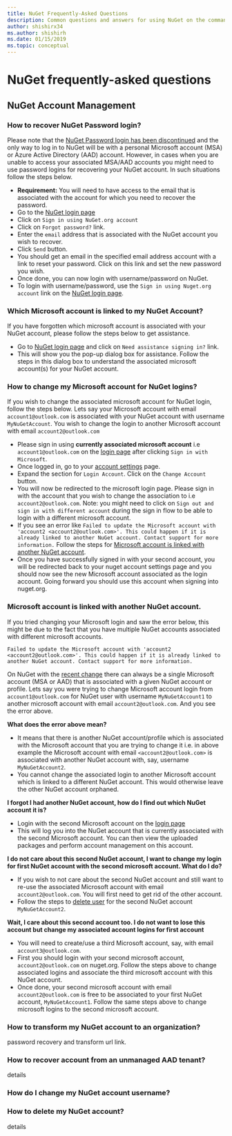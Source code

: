 ```yaml
---
title: NuGet Frequently-Asked Questions
description: Common questions and answers for using NuGet on the command line and in Visual Studio, and working with the NuGet gallery.
author: shishirx34
ms.author: shishirh
ms.date: 01/15/2019
ms.topic: conceptual
---
```


# NuGet frequently-asked questions

## NuGet Account Management

### How to recover NuGet Password login?

Please note that the [NuGet Password login has been discontinued](https://blog.nuget.org/20180515/NuGet.org-will-only-support-MSA-AAD-starting-June.html "NuGet Password login has been discontinued") and the only way to log in to NuGet will be with a personal Microsoft account (MSA) or Azure Active Directory (AAD) account. However, in cases when you are unable to access your associated MSA/AAD accounts you might need to use password logins for recovering your NuGet account. In such situations follow the steps below.
- **Requirement:** You will need to have access to the email that is associated with the account for which you need to recover the password.
- Go to the [NuGet login page](https://www.nuget.org/users/account/LogOn?returnUrl=%2F "NuGet login page")
- Click on `Sign in using NuGet.org account`
- Click on `Forgot password?` link.
- Enter the `email` address that is associated with the NuGet account you wish to recover.
- Click `Send` button.
- You should get an email in the specified email address account with a link to reset your password. Click on this link and set the new password you wish.
- Once done, you can now login with username/password on NuGet.
- To login with username/password, use the `Sign in using Nuget.org account` link on the  [NuGet login page](https://www.nuget.org/users/account/LogOn?returnUrl=%2F "NuGet login page").

### Which Microsoft account is linked to my NuGet Account?

If you have forgotten which microsoft account is associated with your NuGet account, please follow the steps below to get assistance.
- Go to [NuGet login page](https://www.nuget.org/users/account/LogOn?returnUrl=%2F "NuGet login page") and click on `Need assistance signing in?` link.
- This will show you the pop-up dialog box for assistance. Follow the steps in this dialog box to understand the associated microsoft account(s) for your NuGet account.

### How to change my Microsoft account for NuGet logins?
If you wish to change the associated microsoft account for NuGet login, follow the steps below. Lets say your Microsoft account with email `account1@outlook.com` is associated with your NuGet account with username `MyNuGetAccount`. You wish to change the login to another Microsoft account with email `account2@outlook.com`
- Please sign in using **currently associated microsoft account** i.e `account1@outlook.com` on the [login page](https://www.nuget.org/users/account/LogOn?returnUrl=%2F# "login page") after clicking `Sign in with Microsoft`.
- Once logged in, go to your [account settings](https://www.nuget.org/account "account settings") page.
- Expand the section for `Login Account`. Click on the `Change Account` button.
- You will now be redirected to the microsoft login page. Please sign in with the account that you wish to change the association to i.e `account2@outlook.com`. Note: you might need to click on `Sign out and sign in with different account` during the sign in flow to be able to login with a different microsoft account.
- If you see an error like `Failed to update the Microsoft account with 'account2 <account2@outlook.com>'. This could happen if it is already linked to another NuGet account. Contact support for more information.` Follow the steps for [Microsoft account is linked with another NuGet account](#microsoft-account-is-linked-with-another-nuget-account).
- Once you have successfully signed in with your second account, you will be redirected back to your nuget account settings page and you should now see the new Microsoft account associated as the login account. Going forward you should use this account when signing into nuget.org.

### Microsoft account is linked with another NuGet account.

If you tried changing your Microsoft login and saw the error below, this might be due to the fact that you have multiple NuGet accounts associated with different microsoft accounts.

```
Failed to update the Microsoft account with 'account2 <account2@outlook.com>'. This could happen if it is already linked to another NuGet account. Contact support for more information.
```
On NuGet with the [recent change](https://blog.nuget.org/20180515/NuGet.org-will-only-support-MSA-AAD-starting-June.html "recent change")  there can always be a single Microsoft account (MSA or AAD) that is associated with a given NuGet account or profile.
Lets say you were trying to change Microsoft account login from `account1@outlook.com` for NuGet user with username `MyNuGetAccount1` to another microsoft account with email `account2@outlook.com`. And you see the error above.

**What does the error above mean?**
- It means that there is another NuGet account/profile which is associated with the Microsoft account that you are trying to change it i.e. in above example the Microsoft account with email `<account2@outlook.com>` is associated with another NuGet account with, say, username `MyNuGetAccount2`.
- You cannot change the associated login to another Microsoft account which is linked to a different NuGet account. This would otherwise leave the other NuGet account orphaned.

**I forgot I had another NuGet account, how do I find out which NuGet account it is?**
- Login with the second Microsoft account on the [login page](https://www.nuget.org/users/account/LogOn?returnUrl=%2F# "login page")
- This will log you into the NuGet account that is currently associated with the second Microsoft account. You can then view the uploaded packages and perform account management on this account.

**I do not care about this second NuGet account, I want to change my login for first NuGet account with the second microsoft account. What do I do?**
- If you wish to not care about the second NuGet account and still want to re-use the associated Microsoft account with email `account2@outlook.com`. You will first need to get rid of the other account.
- Follow the steps to [delete user](#how-to-delete-my-nuget-account) for the second NuGet account `MyNuGetAccount2`.

**Wait, I care about this second account too. I do not want to lose this account but change my associated account logins for first account**
- You will need to create/use a third Microsoft account, say, with email `account3@outlook.com`. 
- First you should login with your second microsoft account, `account2@outlook.com` on nuget.org. Follow the steps above to change associated logins and associate the third microsoft account with this NuGet account.
- Once done, your second microsoft account with email `account2@outlook.com` is free to be associated to your first NuGet account, `MyNuGetAccount1`. Follow the same steps above to change microsoft logins to the second microsoft account.

### How to transform my NuGet account to an organization?

password recovery and transform url link.

### How to recover account from an unmanaged AAD tenant?

details

### How do I change my NuGet account username?

### How to delete my NuGet account?

details